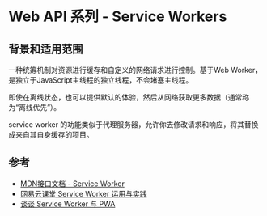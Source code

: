 # Web API 系列 - Service Workers

## 背景和适用范围

一种统筹机制对资源进行缓存和自定义的网络请求进行控制。基于Web Worker，是独立于JavaScript主线程的独立线程，不会堵塞主线程。

即使在离线状态，也可以提供默认的体验，然后从网络获取更多数据（通常称为“离线优先”）。

service worker 的功能类似于代理服务器，允许你去修改请求和响应，将其替换成来自其自身缓存的项目。



## 参考

- [MDN接口文档 - Service Worker](https://developer.mozilla.org/zh-CN/docs/Web/API/Service_Worker_API/Using_Service_Workers)
- [网易云课堂 Service Worker 运用与实践](https://mp.weixin.qq.com/s/3Ep5pJULvP7WHJvVJNDV-g)
- [谈谈 Service Worker 与 PWA](https://blog.dteam.top/posts/2021-05/service-worker-and-pwa.html)

